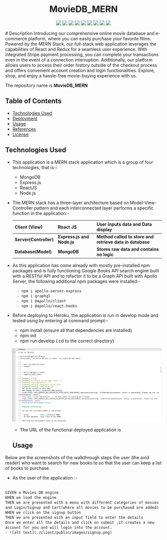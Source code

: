 <div align="center">

# MovieDB_MERN

<p align="center">
    <img src="https://img.shields.io/badge/-MongoDB-47A248?style=flat&logo=mongodb&logoColor=white"  />
    <img src="(https://img.shields.io/badge/-Node.js-339933?style=flat&logo=node.js&logoColor=white" />
    <img src="https://img.shields.io/badge/-MVC-blueviolet?style=flat" />
    <img src="https://img.shields.io/badge/-json-orange" />
    <img src="https://img.shields.io/badge/-Express.js-000000?style=flat&logo=express&logoColor=white" />
    <img src="https://img.shields.io/badge/-React-61DAFB?style=flat&logo=react&logoColor=white" />
    <img src="https://img.shields.io/badge/-GraphQL-E10098?style=flat&logo=graphql&logoColor=white" />
    <img src="https://img.shields.io/badge/-Heroku-430098?style=flat&logo=heroku&logoColor=white" />
    <img src="https://img.shields.io/badge/-Stripe-008CDD?style=flat&logo=stripe&logoColor=white" />
</p>
 
</div>
# Description 
Introducing our comprehensive online movie database and e-commerce platform, where you can easily purchase your favorite films. Powered by the MERN Stack, our full-stack web application leverages the capabilities of React and Redux for a seamless user experience. With integrated Stripe payment processing, you can complete your transactions even in the event of a connection interruption. Additionally, our platform allows users to access their order history outside of the checkout process and offers convenient account creation and login functionalities. Explore, shop, and enjoy a hassle-free movie-buying experience with us.

 
The repository name is **MovieDB_MERN**

## Table of Contents

- [Technologies Used](#technologies-used)
- [Deployment](#deployment)
- [Usage](#usage)
- [References](#references)
- [License](#license)

## Technologies Used

- This application is a MERN stack application which is a group of four technologies, that is:-
  - MongoDB
  - Express.js
  - ReactJS
  - Node.js
- The MERN stack has a three-layer architecture based on Model-View-Controller pattern and each interconnected layer performs a specific function in the application:-

  | Client (View)          | React JS                   | User inputs data and Data display                        |
  | ---------------------- | -------------------------- | -------------------------------------------------------- |
  | **Server(Controller)** | **Express.js and Node.js** | **Method called to store and retrieve data in database** |
  | **Database(Model)**    | **MongoDB**                | **Stores raw data and contains no logic**                |

- As this application has come already with mostly pre-installed npm packages and is fully functioning Google Books API search engine built with a RESTful API and to refactor it to be a Graph API built with Apollo Server, the following additional npm packages were installed:-

        - npm i apollo-server-express
        - npm i graphql
        - npm i @apollo/client
        - npm i @apollo/react-hooks

* Before deploying to Heroku, the application is run in develop mode and tested using by entering at command prompt:-

  - npm install (ensure all that dependencies are installed)
  - npm init
  - npm run develop ( cd to the correct directory)

  ![alt text](./client/public/images/pro3.png)

  - The URL of the functional deployed application is

  ## Usage

Below are the screenshots of the walkthrough steps the user (the avid reader) who want to search for new books to so that the user can keep a list of books to purchase.

- As the user of the application :-

```

GIVEN a Movies DB engine
WHEN we load the engine
THEN we are presented with a menu with different categories of movies  and Login/Signup and Cart(where all movies to be purchased are added)
WHEN we click on the signup button
THEN we are presented with an input field to enter the details
Once we enter all the details and click on submit ,it creates a new account for you and will login into the account.
- ![alt text](./client/public/images/signup.png)

```

